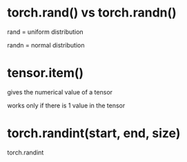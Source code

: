 # torch.rand() vs torch.randn()

rand = uniform distribution

randn = normal distribution

# tensor.item()

gives the numerical value of a tensor

works only if there is 1 value in the tensor

# torch.randint(start, end, size)

torch.randint
